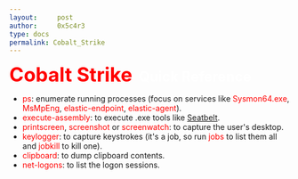 ```yaml
---
layout:     post
author:     0x5c4r3
type: docs
permalink: Cobalt_Strike
---
```



<span style="font-size: 35px; color:red"><b>Cobalt Strike</b></span>
&nbsp;
<span style="font-size: 25px; color:white"><b>Quick Reference</b></span>
- <span style="color:red">ps</span>: enumerate running processes (focus on services like <span style="color:red">Sysmon64.exe</span>, <span style="color:red">MsMpEng</span>, <span style="color:red">elastic-endpoint</span>, <span style="color:red">elastic-agent</span>).
- <span style="color:red">execute-assembly</span>: to execute .exe tools like [Seatbelt](https://github.com/GhostPack/Seatbelt).
- <span style="color:red">printscreen</span>, <span style="color:red">screenshot</span> or <span style="color:red">screenwatch</span>: to capture the user's desktop.
- <span style="color:red">keylogger</span>: to capture keystrokes (it's a job, so run <span style="color:red">jobs</span> to list them all and <span style="color:red">jobkill <id></span> to kill one).
- <span style="color:red">clipboard</span>: to dump clipboard contents.
- <span style="color:red">net-logons</span>: to list the logon sessions.
